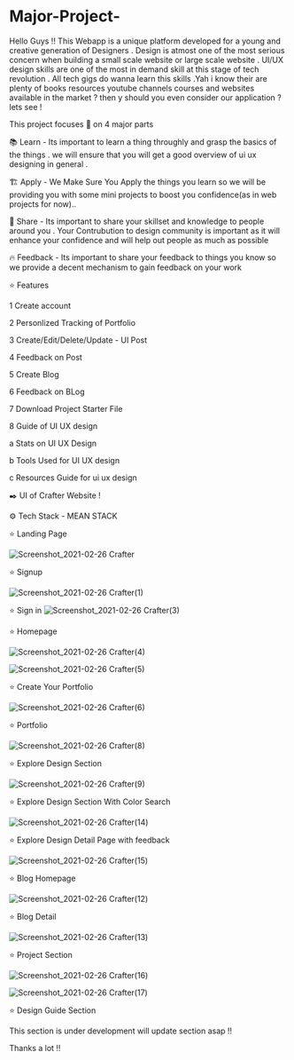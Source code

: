 
# Major-Project-


Hello Guys !! This Webapp is a unique platform developed for a young and creative generation of Designers . Design is atmost one of the most serious concern when building a small scale website or large scale website . UI/UX design skills are one of the most in demand skill at this stage of tech revolution . All tech gigs do wanna learn this skills .Yah i know their are plenty of books resources youtube channels courses and websites available in the market ? then y should you even consider our application ? lets see !

This project focuses 🎯 on 4 major parts

📚 Learn - Its important to  learn a thing throughly and grasp the basics of the things . we will ensure that you will get a good overview of ui ux designing in general .

🏗️ Apply - We Make Sure You Apply the things you learn so we will be providing you with some mini projects to boost you confidence(as in web projects for now)..

🤝 Share - Its important to share your skillset and knowledge to people around you . Your Contrubution to design community is important as it will enhance your confidence and will help out people as much as possible
 
🔥 Feedback - Its important to share your feedback to things you know so we provide a decent mechanism to gain feedback on your work


⭐  Features 

1 Create account 

2 Personlized Tracking of Portfolio 

3 Create/Edit/Delete/Update - UI Post

4 Feedback on Post

5 Create Blog 

6 Feedback on BLog

7 Download Project Starter File

8 Guide of UI UX design

  a Stats on UI UX Design 
  
  b Tools Used for UI UX design
  
  c Resources Guide for ui ux design
  
  
   ✒️ UI of Crafter Website !
  
  ⚙️ Tech Stack - MEAN STACK
  
  
  
  ⭐  Landing Page
  
![Screenshot_2021-02-26 Crafter](https://user-images.githubusercontent.com/53342781/109319220-a1bd2880-7874-11eb-9f61-14c88efaab77.png)

⭐ Signup 

![Screenshot_2021-02-26 Crafter(1)](https://user-images.githubusercontent.com/53342781/109319796-48a1c480-7875-11eb-84fc-3f9b4d83f886.png)

⭐ Sign in
![Screenshot_2021-02-26 Crafter(3)](https://user-images.githubusercontent.com/53342781/109320026-8ef72380-7875-11eb-9902-01a3f87dc680.png)

⭐ Homepage

![Screenshot_2021-02-26 Crafter(4)](https://user-images.githubusercontent.com/53342781/109320177-bea62b80-7875-11eb-94b8-6e2378105356.png)

![Screenshot_2021-02-26 Crafter(5)](https://user-images.githubusercontent.com/53342781/109320382-f614d800-7875-11eb-9ba0-230c002613f6.png)

⭐ Create Your Portfolio 

![Screenshot_2021-02-26 Crafter(6)](https://user-images.githubusercontent.com/53342781/109320998-a97dcc80-7876-11eb-981b-2c8f2ce8a4c3.png)

⭐ Portfolio 

![Screenshot_2021-02-26 Crafter(8)](https://user-images.githubusercontent.com/53342781/109321431-24df7e00-7877-11eb-9b64-4a131c3fe651.png)

⭐ Explore Design Section

![Screenshot_2021-02-26 Crafter(9)](https://user-images.githubusercontent.com/53342781/109321647-6cfea080-7877-11eb-9f99-9cdb94629d08.png)

⭐ Explore Design Section With Color Search 

![Screenshot_2021-02-26 Crafter(14)](https://user-images.githubusercontent.com/53342781/109324028-26f70c00-787a-11eb-8958-31bf2bd4e333.png)


⭐ Explore Design Detail Page with feedback

![Screenshot_2021-02-26 Crafter(15)](https://user-images.githubusercontent.com/53342781/109324093-3b3b0900-787a-11eb-8693-9abbd39e4180.png)


⭐ Blog Homepage

![Screenshot_2021-02-26 Crafter(12)](https://user-images.githubusercontent.com/53342781/109323302-55281c00-7879-11eb-8fec-0f341c7af575.png)

⭐ Blog Detail

![Screenshot_2021-02-26 Crafter(13)](https://user-images.githubusercontent.com/53342781/109323598-a59f7980-7879-11eb-814a-ce3b54edf69d.png)

⭐ Project Section

![Screenshot_2021-02-26 Crafter(16)](https://user-images.githubusercontent.com/53342781/109324378-9a991900-787a-11eb-9274-da6418a25149.png)


![Screenshot_2021-02-26 Crafter(17)](https://user-images.githubusercontent.com/53342781/109324312-7c331d80-787a-11eb-8370-6fd7277c1b1f.png)


⭐ Design Guide Section

This section is under development will update section asap !!


Thanks a lot !!





                                                   
 
  

